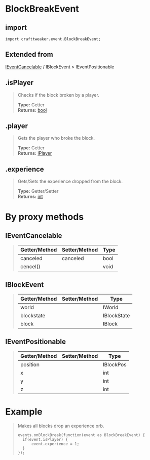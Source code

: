 # BlockBreakEvent

## import
`import crafttweaker.event.BlockBreakEvent;`

## Extended from
[IEventCancelable](/CraftTweaker/Vanilla/Events/IEventCancelable.md) / IBlockEvent > IEventPositionable

## .isPlayer
> Checks if the block broken by a player.
>
> **Type:** Getter  
> **Returns:** [bool](/CraftTweaker/Vanilla/Base-Types/bool.md)

## .player
> Gets the player who broke the block.
>
> **Type:** Getter  
> **Returns:** [IPlayer](/CraftTweaker/Vanilla/Player/IPlayer.md)

## .experience
> Gets/Sets the experience dropped from the block.
>
> **Type:** Getter/Setter  
> **Returns:** [int](/CraftTweaker/Vanilla/Base-Types/int.md) 

# By proxy methods

## IEventCancelable
> | Getter/Method   | Setter/Method     | Type                  |
> |-----------------|-------------------|-----------------------|
> | canceled        | canceled          | bool                  |
> | cencel()        |                   | void                  |

## IBlockEvent
> | Getter/Method   | Setter/Method     | Type                  |
> |-----------------|-------------------|-----------------------|
> | world           |                   | IWorld                |
> | blockstate      |                   | IBlockState           |
> | block           |                   | IBlock                |

## IEventPositionable
> | Getter/Method   | Setter/Method     | Type                  |
> |-----------------|-------------------|-----------------------|
> | position        |                   | IBlockPos             |
> | x               |                   | int                   |
> | y               |                   | int                   |
> | z               |                   | int                   |

# Example
> Makes all blocks drop an experience orb.
>
> ```
> events.onBlockBreak(function(event as BlockBreakEvent) {
>	if(event.isPlayer) {
>		event.experience = 1;
>	}
> });
> ```